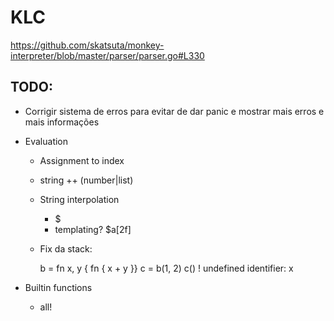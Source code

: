 # KLC

https://github.com/skatsuta/monkey-interpreter/blob/master/parser/parser.go#L330

## TODO:

- Corrigir sistema de erros para evitar de dar panic e mostrar mais erros e mais informações

- Evaluation
  - Assignment to index
  - string ++ (number|list)
  - String interpolation
    - $<var>
    - templating? $a[2f]
  - Fix da stack:
  
      b = fn x, y { fn { x + y }}
      c = b(1, 2)
      c()
      ! undefined identifier: x

- Builtin functions
  - all!